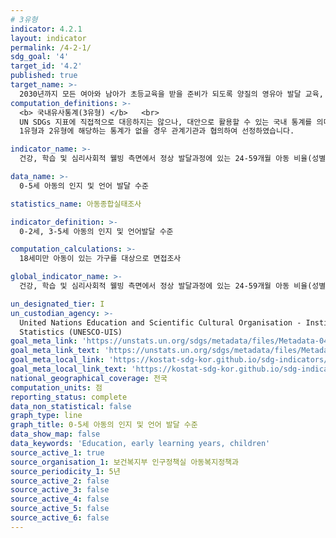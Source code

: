 ```yaml
---
# 3유형
indicator: 4.2.1
layout: indicator
permalink: /4-2-1/
sdg_goal: '4'
target_id: '4.2'
published: true
target_name: >-
  2030년까지 모든 여아와 남아가 초등교육을 받을 준비가 되도록 양질의 영유아 발달 교육, 보육 및 취학 전 교육에 대한 접근을 보장
computation_definitions: >-
  <b> 국내유사통계(3유형) </b>   <br>
  UN SDGs 지표에 직접적으로 대응하지는 않으나, 대안으로 활용할 수 있는 국내 통계를 의미합니다.    <br> 
  1유형과 2유형에 해당하는 통계가 없을 경우 관계기관과 협의하여 선정하였습니다.  

indicator_name: >-
  건강, 학습 및 심리사회적 웰빙 측면에서 정상 발달과정에 있는 24-59개월 아동 비율(성별)

data_name: >-
  0-5세 아동의 인지 및 언어 발달 수준 

statistics_name: 아동종합실태조사

indicator_definition: >-
  0-2세, 3-5세 아동의 인지 및 언어발달 수준

computation_calculations: >-
  18세미만 아동이 있는 가구를 대상으로 면접조사

global_indicator_name: >-
  건강, 학습 및 심리사회적 웰빙 측면에서 정상 발달과정에 있는 24-59개월 아동 비율(성별)

un_designated_tier: I
un_custodian_agency: >-
  United Nations Education and Scientific Cultural Organisation - Institute of
  Statistics (UNESCO-UIS)
goal_meta_link: 'https://unstats.un.org/sdgs/metadata/files/Metadata-04-02-01.pdf'
goal_meta_link_text: 'https://unstats.un.org/sdgs/metadata/files/Metadata-04-02-01.pdf'
goal_meta_local_link: 'https://kostat-sdg-kor.github.io/sdg-indicators/public/data/Metadata-04-02-01_KOR.pdf'
goal_meta_local_link_text: 'https://kostat-sdg-kor.github.io/sdg-indicators/public/data/Metadata-04-02-01_KOR.pdf'
national_geographical_coverage: 전국
computation_units: 점
reporting_status: complete
data_non_statistical: false
graph_type: line
graph_title: 0-5세 아동의 인지 및 언어 발달 수준
data_show_map: false
data_keywords: 'Education, early learning years, children'
source_active_1: true
source_organisation_1: 보건복지부 인구정책실 아동복지정책과
source_periodicity_1: 5년
source_active_2: false
source_active_3: false
source_active_4: false
source_active_5: false
source_active_6: false
---
```

